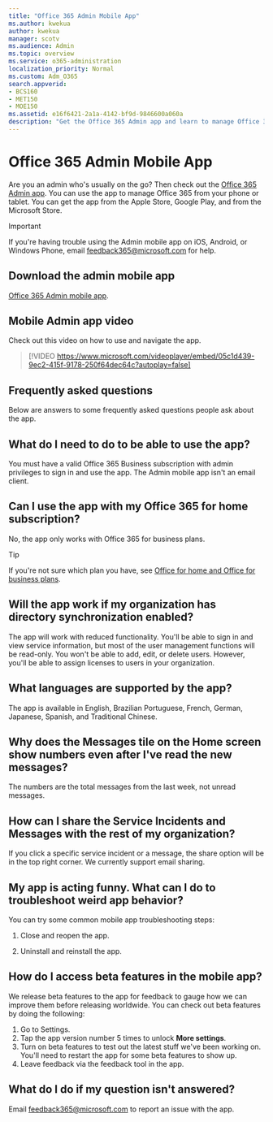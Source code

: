```yaml
---
title: "Office 365 Admin Mobile App"
ms.author: kwekua
author: kwekua
manager: scotv
ms.audience: Admin
ms.topic: overview
ms.service: o365-administration
localization_priority: Normal
ms.custom: Adm_O365
search.appverid:
- BCS160
- MET150
- MOE150
ms.assetid: e16f6421-2a1a-4142-bf9d-9846600a060a
description: "Get the Office 365 Admin app and learn to manage Office 365 from your phone or tablet."
---
```


# Office 365 Admin Mobile App

Are you an admin who's usually on the go? Then check out the [Office 365 Admin app](https://go.microsoft.com/fwlink/?LinkID=627216). You can use the app to manage Office 365 from your phone or tablet. You can get the app from the Apple Store, Google Play, and from the Microsoft Store.
  
> [!IMPORTANT]
> If you're having trouble using the Admin mobile app on iOS, Android, or Windows Phone, email feedback365@microsoft.com for help. 
  
## Download the admin mobile app

[Office 365 Admin mobile app](https://go.microsoft.com/fwlink/?LinkID=627216).
  
## Mobile Admin app video

Check out this video on how to use and navigate the app.
  
> [!VIDEO https://www.microsoft.com/videoplayer/embed/05c1d439-9ec2-415f-9178-250f64dec64c?autoplay=false]
  
## Frequently asked questions

Below are answers to some frequently asked questions people ask about the app.
  
## What do I need to do to be able to use the app?

You must have a valid Office 365 Business subscription with admin privileges to sign in and use the app. The Admin mobile app isn't an email client.
  
## Can I use the app with my Office 365 for home subscription?

No, the app only works with Office 365 for business plans. 
  
> [!TIP]
> If you're not sure which plan you have, see [Office for home and Office for business plans](https://support.office.com/article/28cbc8cf-1332-4f04-9123-9b660abb629e.aspx). 
  
## Will the app work if my organization has directory synchronization enabled?

The app will work with reduced functionality. You'll be able to sign in and view service information, but most of the user management functions will be read-only. You won't be able to add, edit, or delete users. However, you'll be able to assign licenses to users in your organization.
  
## What languages are supported by the app?

The app is available in English, Brazilian Portuguese, French, German, Japanese, Spanish, and Traditional Chinese.
  
## Why does the Messages tile on the Home screen show numbers even after I've read the new messages?

The numbers are the total messages from the last week, not unread messages.
  
## How can I share the Service Incidents and Messages with the rest of my organization?

If you click a specific service incident or a message, the share option will be in the top right corner. We currently support email sharing.
  
## My app is acting funny. What can I do to troubleshoot weird app behavior?

You can try some common mobile app troubleshooting steps:
  
1. Close and reopen the app.
    
2. Uninstall and reinstall the app.
    
## How do I access beta features in the mobile app?

We release beta features to the app for feedback to gauge how we can improve them before releasing worldwide. You can check out beta features by doing the following:
  
1. Go to Settings.
2. Tap the app version number 5 times to unlock **More settings**.
3. Turn on beta features to test out the latest stuff we've been working on. You'll need to restart the app for some beta features to show up.
4. Leave feedback via the feedback tool in the app.
    
## What do I do if my question isn't answered?

Email feedback365@microsoft.com to report an issue with the app.
  

